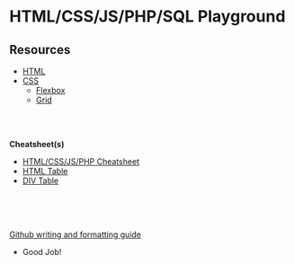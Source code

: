 # HTML/CSS/JS/PHP/SQL Playground

## Resources

* [HTML](https://www.youtube.com/watch?v=UB1O30fR-EE)
* [CSS](https://www.youtube.com/watch?v=yfoY53QXEnI)
     - [Flexbox](https://www.youtube.com/watch?v=3YW65K6LcIA)
     - [Grid](https://www.youtube.com/watch?v=0xMQfnTU6oo)

</br>
</br>

**Cheatsheet(s)**

* [HTML/CSS/JS/PHP Cheatsheet](https://htmlcheatsheet.com/)
* [HTML Table](https://htmltable.com/)
* [DIV Table](https://divtable.com/)

</br>
</br>
</br>

[Github writing and formatting guide](https://docs.github.com/en/get-started/writing-on-github/getting-started-with-writing-and-formatting-on-github/basic-writing-and-formatting-syntax)

* Good Job!